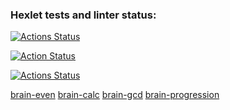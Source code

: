 ### Hexlet tests and linter status:
[![Actions Status](https://github.com/nbadin/frontend-project-lvl1/workflows/hexlet-check/badge.svg)](https://github.com/nbadin/frontend-project-lvl1/actions)

[![Action Status](https://api.codeclimate.com/v1/badges/a99a88d28ad37a79dbf6/maintainability)](https://codeclimate.com/github/codeclimate/codeclimate/maintainability)

[![Actions Status](https://github.com/nbadin/frontend-project-lvl1/actions/workflows/linter.yml/badge.svg)](https://github.com/nbadin/frontend-project-lvl1/actions)

[brain-even](https://asciinema.org/a/0QcU9z24RSNtuHk8xpougGubx)
[brain-calc](https://asciinema.org/a/sQYW9CQ3SISkWje7CRpE4JVlK)
[brain-gcd](https://asciinema.org/a/VUiWwoOHfgJCrj1EpX5RtzdGZ)
[brain-progression](https://asciinema.org/a/SvgFOB1568OimV1SVsFmUiFhj)
